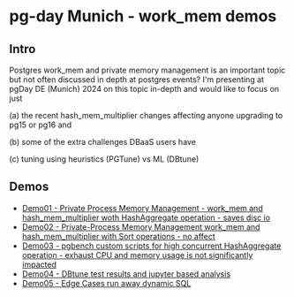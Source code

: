 # pg-day Munich - work_mem demos

## Intro
Postgres work_mem and private memory management is an important topic but not often discussed in depth at postgres events?
I'm presenting at pgDay DE (Munich) 2024 on this topic in-depth and would like to focus on just

(a) the recent hash_mem_multiplier changes affecting anyone upgrading to pg15 or pg16 and

(b) some of the extra challenges DBaaS users have

(c) tuning using heuristics (PGTune) vs ML (DBtune)



## Demos 
* [Demo01 - Private Process Memory Management -  work_mem and hash_mem_multiplier woth HashAggregate operation - saves disc io](docs/Demo01-Private-Process-Memory-Management-work_mem-and-hash_mem_multiplier.md)
* [Demo02 - Private-Process Memory Management work_mem and hash_mem_multiplier with Sort operations - no affect](docs/Demo02-Private-Process-Memory-Management-work_mem-and-hash_mem_multiplier-with-sorts.md)
* [Demo03 - pgbench custom scripts for high concurrent HashAggregate operation - exhaust CPU and memory usage is not significantly impacted](docs/Demo03-pgbench-custom-scripts-for-high-concurrent-HashAggregate-operation.md)
* [Demo04 - DBtune test results and jupyter based analysis](docs/Demo04-DBtune-test-results-and-jupyter-based-analysis.md)
* [Demo05 - Edge Cases run away dynamic SQL](docs/Demo05-Edge-Cases-run-away-dynamic-SQL.md)
